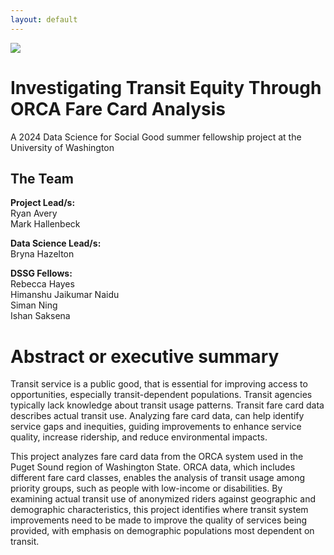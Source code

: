```yaml
---
layout: default
---
```


<img src="{{ site.url }}{{ site.baseurl }}/assets/img/eScience.png">


# Investigating Transit Equity Through ORCA Fare Card Analysis

A 2024 Data Science for Social Good summer fellowship project at the University of Washington

## The Team

**Project Lead/s:**  
Ryan Avery  
Mark Hallenbeck

**Data Science Lead/s:**   
Bryna Hazelton

**DSSG Fellows:**  
Rebecca Hayes  
Himanshu Jaikumar Naidu  
Siman Ning  
Ishan Saksena  


# Abstract or executive summary

Transit service is a public good, that is essential for improving access to opportunities, especially transit-dependent populations. Transit agencies typically lack knowledge about transit usage patterns. Transit fare card data describes actual transit use. Analyzing fare card data, can help identify service gaps and inequities, guiding improvements to enhance service quality, increase ridership, and reduce environmental impacts.

This project analyzes fare card data from the ORCA system used in the Puget Sound region of Washington State. ORCA data, which includes different fare card classes, enables the analysis of transit usage among priority groups, such as people with low-income or disabilities. By examining actual transit use of anonymized riders against geographic and demographic characteristics, this project identifies where transit system improvements need to be made to improve the quality of services being provided, with emphasis on demographic populations most dependent on transit.